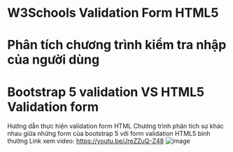 # W3Schools Validation Form HTML5
# Phân tích chương trình kiểm tra nhập của người dùng
# Bootstrap 5 validation VS HTML5 Validation form
Hướng dẫn thực hiện validation form HTML
Chương trình phân tích sự khác nhau giữa những form của bootstrap 5 với form validation HTML5 bình thường
Link xem video: https://youtu.be/JreZZuQ-Z48
![image](https://github.com/SokKimThanh/W3SchoolsValidationFormHTML/assets/20368186/10acba16-3a2e-4161-8ae9-26ba223a017e)
